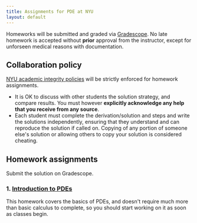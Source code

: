 ```yaml
---
title: Assignments for PDE at NYU
layout: default
---
```


Homeworks will be submitted and graded via [Gradescope](https://www.gradescope.com). No late homework is accepted without **prior** approval from the instructor, except for unforseen medical reasons with documentation.

## Collaboration policy

[NYU academic integrity policies](http://www.nyu.edu/about/policies-guidelines-compliance/policies-and-guidelines/academic-integrity-for-students-at-nyu.html) will be strictly enforced for homework assignments.
* It is OK to discuss with other students the solution strategy, and compare results. You must however **explicitly acknowledge any help that you receive from any source**.
* Each student must complete the derivation/solution and steps and write the solutions independently, ensuring that they understand and can reproduce the solution if called on. Copying of any portion of someone else's solution or allowing others to copy your solution is considered cheating.

## Homework assignments

Submit the solution on Gradescope.

### 1. [Introduction to PDEs](Assignments/Homework1.pdf)

This homework covers the basics of PDEs, and doesn't require much more than basic calculus to complete, so you should start working on it as soon as classes begin.

<!---
Commented out example
--->
